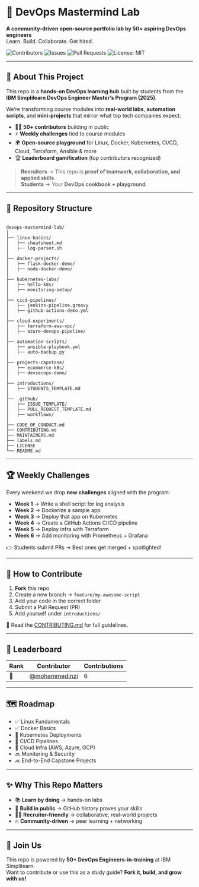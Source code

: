 # 🚀 DevOps Mastermind Lab

**A community-driven open-source portfolio lab by 50+ aspiring DevOps engineers**  
Learn. Build. Collaborate. Get hired.

![Contributors](https://img.shields.io/github/contributors/ibm-devops-engineers/devops-mastermind-lab?color=blue)
![Issues](https://img.shields.io/github/issues/ibm-devops-engineers/devops-mastermind-lab)
![Pull Requests](https://img.shields.io/github/issues-pr/ibm-devops-engineers/devops-mastermind-lab)
![License: MIT](https://img.shields.io/badge/License-MIT-green.svg)

---

## 📖 About This Project

This repo is a **hands-on DevOps learning hub** built by students from the **IBM Simplilearn DevOps Engineer Master’s Program (2025)**.

We’re transforming course modules into **real-world labs**, **automation scripts**, and **mini-projects** that mirror what top tech companies expect.

* 👩‍💻 **50+ contributors** building in public  
* ⚡ **Weekly challenges** tied to course modules  
* 🌍 **Open-source playground** for Linux, Docker, Kubernetes, CI/CD, Cloud, Terraform, Ansible & more  
* 🏆 **Leaderboard gamification** (top contributors recognized)

> **Recruiters** → This repo is **proof of teamwork, collaboration, and applied skills**.  
> **Students** → Your **DevOps cookbook + playground**.

---

## 📂 Repository Structure

```

devops-mastermind-lab/
│
├── linux-basics/
│   ├── cheatsheet.md
│   ├── log-parser.sh
│
├── docker-projects/
│   ├── flask-docker-demo/
│   ├── node-docker-demo/
│
├── kubernetes-labs/
│   ├── hello-k8s/
│   ├── monitoring-setup/
│
├── cicd-pipelines/
│   ├── jenkins-pipeline.groovy
│   ├── github-actions-demo.yml
│
├── cloud-experiments/
│   ├── terraform-aws-vpc/
│   ├── azure-devops-pipeline/
│
├── automation-scripts/
│   ├── ansible-playbook.yml
│   ├── auto-backup.py
│
├── projects-capstone/
│   ├── ecommerce-k8s/
│   ├── devsecops-demo/
│
├── introductions/
│   ├── STUDENTS_TEMPLATE.md
│
├── .github/
│   ├── ISSUE_TEMPLATE/
│   ├── PULL_REQUEST_TEMPLATE.md
│   ├── workflows/
│
├── CODE_OF_CONDUCT.md
├── CONTRIBUTING.md
├── MAINTAINERS.md
├── labels.md
├── LICENSE
└── README.md

```

---

## 🏆 Weekly Challenges

Every weekend we drop **new challenges** aligned with the program:

* **Week 1** → Write a shell script for log analysis  
* **Week 2** → Dockerize a sample app  
* **Week 3** → Deploy that app on Kubernetes  
* **Week 4** → Create a GitHub Actions CI/CD pipeline  
* **Week 5** → Deploy infra with Terraform  
* **Week 6** → Add monitoring with Prometheus + Grafana  

👉 Students submit PRs → Best ones get merged + spotlighted!

---

## 🤝 How to Contribute

1. **Fork** this repo  
2. Create a new branch → `feature/my-awesome-script`  
3. Add your code in the correct folder  
4. Submit a Pull Request (PR)  
5. Add yourself under `introductions/`

📌 Read the [CONTRIBUTING.md](CONTRIBUTING.md) for full guidelines.

---

## 🌟 Leaderboard

<!-- START_LEADERBOARD -->
| Rank | Contributor | Contributions |
| ---- | ----------- | ------------- |
| 🥇 | [@mohammedinzi](https://github.com/mohammedinzi) | 6 |
<!-- END_LEADERBOARD -->


---

## 🗺️ Roadmap

* ✅ Linux Fundamentals  
* ✅ Docker Basics  
* 🚧 Kubernetes Deployments  
* 🚧 CI/CD Pipelines  
* 🚧 Cloud Infra (AWS, Azure, GCP)  
* 🔜 Monitoring & Security  
* 🔜 End-to-End Capstone Projects  

---

## ✨ Why This Repo Matters

* 📚 **Learn by doing** → hands-on labs  
* 🤝 **Build in public** → GitHub history proves your skills  
* 🧑‍💼 **Recruiter-friendly** → collaborative, real-world projects  
* 🔥 **Community-driven** → peer learning + networking  

---

## 📢 Join Us

This repo is powered by **50+ DevOps Engineers-in-training** at IBM Simplilearn.  
Want to contribute or use this as a study guide? **Fork it, build, and grow with us!**
